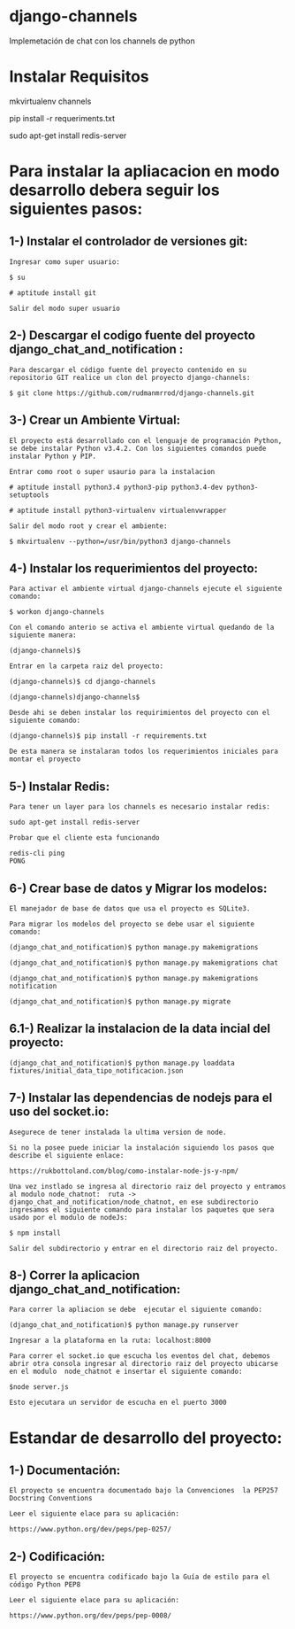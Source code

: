 # django-channels
Implemetación de chat con los channels de python

# Instalar Requisitos

mkvirtualenv channels

pip install -r requeriments.txt

sudo apt-get install redis-server

Para instalar la apliacacion en modo desarrollo debera seguir los siguientes pasos:
===========================================================

1-) Instalar el controlador de versiones git:
------------------------------------------------------
    
    Ingresar como super usuario:

    $ su

    # aptitude install git
    
    Salir del modo super usuario

2-) Descargar el codigo fuente del proyecto django_chat_and_notification :
-------------------------------------------------------------------------------------------------

    Para descargar el código fuente del proyecto contenido en su repositorio GIT realice un clon del proyecto django-channels:

    $ git clone https://github.com/rudmanmrrod/django-channels.git

3-) Crear un Ambiente Virtual:
---------------------------------------

    El proyecto está desarrollado con el lenguaje de programación Python, se debe instalar Python v3.4.2. Con los siguientes comandos puede instalar Python y PIP.

    Entrar como root o super usaurio para la instalacion 

    # aptitude install python3.4 python3-pip python3.4-dev python3-setuptools

    # aptitude install python3-virtualenv virtualenvwrapper

    Salir del modo root y crear el ambiente:

    $ mkvirtualenv --python=/usr/bin/python3 django-channels

4-) Instalar los requerimientos del proyecto:
---------------------------------------------------------

    Para activar el ambiente virtual django-channels ejecute el siguiente comando:

    $ workon django-channels

    Con el comando anterio se activa el ambiente virtual quedando de la siguiente manera:

    (django-channels)$

    Entrar en la carpeta raiz del proyecto:

    (django-channels)$ cd django-channels

    (django-channels)django-channels$ 

    Desde ahi se deben instalar los requirimientos del proyecto con el siguiente comando:

    (django-channels)$ pip install -r requirements.txt

    De esta manera se instalaran todos los requerimientos iniciales para montar el proyecto 
    
5-) Instalar Redis:
---------------------------------------------------------

    Para tener un layer para los channels es necesario instalar redis:

    sudo apt-get install redis-server

    Probar que el cliente esta funcionando

    redis-cli ping
    PONG

6-) Crear base de datos y Migrar los modelos:
------------------------------------------------------------

    El manejador de base de datos que usa el proyecto es SQLite3.

    Para migrar los modelos del proyecto se debe usar el siguiente comando:

    (django_chat_and_notification)$ python manage.py makemigrations

    (django_chat_and_notification)$ python manage.py makemigrations chat

    (django_chat_and_notification)$ python manage.py makemigrations notification

    (django_chat_and_notification)$ python manage.py migrate


6.1-) Realizar la instalacion de la data incial del proyecto:
-------------------------------------------------------------------------

    (django_chat_and_notification)$ python manage.py loaddata fixtures/initial_data_tipo_notificacion.json 

7-) Instalar las dependencias de nodejs para el uso del socket.io:
------------------------------------------------------------------------------------

    Asegurece de tener instalada la ultima version de node.

    Si no la posee puede iniciar la instalación siguiendo los pasos que describe el siguiente enlace:

    https://rukbottoland.com/blog/como-instalar-node-js-y-npm/

    Una vez instlado se ingresa al directorio raiz del proyecto y entramos al modulo node_chatnot:  ruta ->  django_chat_and_notification/node_chatnot, en ese subdirectorio ingresamos el siguiente comando para instalar los paquetes que sera usado por el modulo de nodeJs:

    $ npm install

    Salir del subdirectorio y entrar en el directorio raiz del proyecto.

8-) Correr la aplicacion django_chat_and_notification:
------------------------------------------------------------------------------

    Para correr la apliacion se debe  ejecutar el siguiente comando:

    (django_chat_and_notification)$ python manage.py runserver

    Ingresar a la plataforma en la ruta: localhost:8000

    Para correr el socket.io que escucha los eventos del chat, debemos abrir otra consola ingresar al directorio raiz del proyecto ubicarse en el modulo  node_chatnot e insertar el siguiente comando:

    $node server.js

    Esto ejecutara un servidor de escucha en el puerto 3000


Estandar de desarrollo del proyecto:
=============================

1-) Documentación:
----------------------------

    El proyecto se encuentra documentado bajo la Convenciones  la PEP257 Docstring Conventions

    Leer el siguiente elace para su aplicación:

    https://www.python.org/dev/peps/pep-0257/

2-) Codificación:
----------------------

    El proyecto se encuentra codificado bajo la Guía de estilo para el código Python PEP8

    Leer el siguiente elace para su aplicación:

    https://www.python.org/dev/peps/pep-0008/